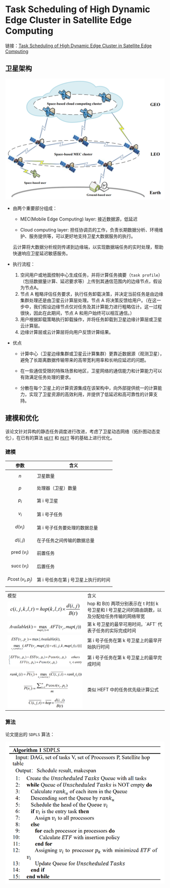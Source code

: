 # Task Scheduling of High Dynamic Edge Cluster in Satellite Edge Computing

链接：[Task Scheduling of High Dynamic Edge Cluster in Satellite Edge Computing](https://ieeexplore.ieee.org/document/9284173)

## 卫星架构

![](imgs/satellite-architecture.jpg)

+ 由两个重要部分组成：
    
    + MEC(Mobile Edge Computing) layer: 接近数据源，低延迟
    
    + Cloud computing layer: 担任协调员的工作，负责长期数据分析、环境维护、服务提供等，可以更好地支持卫星大数据服务的执行。
    
    云计算将大数据分析规则传递到边缘端，以实现数据端任务的实时处理，帮助快速响应卫星延迟敏感服务。
    
+ 执行流程：
    
    1. 空间用户或地面控制中心生成任务，并将计算任务摘要（`task profile`）（包括数据量计算、延迟要求等）上传到其通信范围内的边缘节点，假设为节点A。
    2. 节点 A 粗略评估任务要求，执行任务卸载决策，并决定当前任务是由边缘集群处理还是由卫星云计算层处理。节点 A 将决策反馈给用户。（在这一步中，我们假设边缘节点仅对任务及其计算能力进行粗略估计。这一过程很快，因此在此期间，节点 A 和用户始终可以相互通信。）
    3. 用户根据卸载策略执行卸载操作，并将任务卸载到卫星边缘计算层或卫星云计算层。
    4. 边缘计算层或云计算层将向用户反馈计算结果。

+ 优点
    
    + 计算中心（卫星边缘集群或卫星云计算集群）更靠近数据源（观测卫星），避免了长距离数据传输带来的高带宽利用率和长响应延迟的问题。
    
    + 在一些通信受限的特殊场景和地区，卫星网络的通信能力和计算能力可以有效满足任务处理的要求。
    
    + 分散在每个卫星上的计算资源集成在该架构中，向外部提供统一的计算能力，实现了卫星资源的高效利用，并提供了低延迟和高可靠性的计算支持。
    
    
## 建模和优化

该论文针对异构的静态任务调度进行改进，考虑了卫星动态网络（拓扑图动态变化），在已有的算法 [`HEFT`](https://en.wikipedia.org/wiki/Heterogeneous_earliest_finish_time) 和 [`PEFT`](https://ieeexplore.ieee.org/document/6471969) 等的基础上进行优化。

### 建模

|参数   |含义   | 
|---|---|
| $$n$$  | 卫星数量  | 
| $$p$$ | 处理器（卫星）数量 |
| $$p_i$$ | 第 i 号卫星|
| $$v_i$$  | 第 i 号子任务   | 
| $$d\left(v_i\right)$$| 第 i 号子任务要处理的数据总量 |
|$$d(i, j)$$| 在子任务之间传输的数据总量 |
|$$\text { pred }\left(v_i\right)$$|前置任务|
| $$\operatorname{succ}\left(v_i\right)$$| 后置任务 |
|$$P \operatorname{cost}\left(v_i, p_j\right)$$| 第 i 号任务在第 j 号卫星上执行的时间|

<table>
    <tr>
        <td>模型</td>
        <td>含义</td>
    </tr> 
    <tr>
        <td><img src="imgs/c(i,j).jpg"></td>
        <td>hop 和 B(t) 两项分别表示在 t 时刻 k 号卫星和 l 号卫星之间的路由跳数，以及分配给任务传输的网络带宽</td>
    </tr> 
    <tr>
        <td><img src="imgs/available.jpg"></td>
        <td>第 k 号卫星的最早可用时间，`AFT` 代表子任务的实际完成时间</td>
    </tr>
    <tr>
        <td><img src="imgs/est.jpg"></td>
        <td>第 i 号子任务在第 k 号卫星上的最早开始执行时间</td>
    </tr>
    <tr>
        <td><img src="imgs/eft.jpg"></td>
        <td>第 i 号子任务在第 k 号卫星上的最早完成时间</td>
    </tr>
    <tr>
        <td><img src="imgs/rank.jpg"></td>
        <td>类似 HEFT 中的任务优先级计算公式</td>
    </tr>
</table>

### 算法

论文提出的 `SDPLS` 算法：

![](imgs/SDPLS.jpg)
